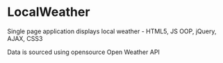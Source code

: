 # LocalWeather
Single page application displays local weather - HTML5, JS OOP, jQuery, AJAX, CSS3

Data is sourced using opensource Open Weather API
